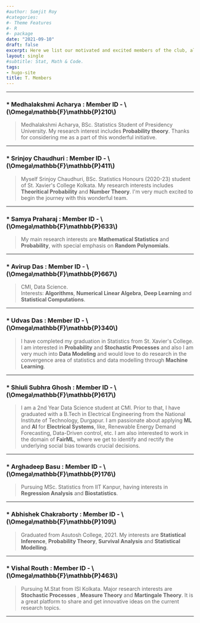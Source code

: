 ```yaml
---
#author: Somjit Roy
#categories:
#- Theme Features
#- R
#- package
date: "2021-09-10"
draft: false
excerpt: Here we list our motivated and excited members of the club, along with whom we expect to share and showcase our intentions of researching, solving and exploring different avenues of both Probability and Statistics.
layout: single
#subtitle: Stat, Math & Code.
tags:
- hugo-site
title: T. Members
---
```


---

### * Medhalakshmi Acharya : Member ID - \\(\Omega\mathbb{F}\mathbb{P}210\\)

> Medhalakshmi Acharya, BSc. Statistics Student of Presidency University. My research interest includes **Probability theory**. Thanks for considering me as a part of this wonderful initiative.

---

### * Srinjoy Chaudhuri : Member ID - \\(\Omega\mathbb{F}\mathbb{P}411\\)

> Myself Srinjoy Chaudhuri, BSc. Statistics Honours (2020-23) student of St. Xavier's College Kolkata. My research interests includes **Theoritical Probability** and **Number Theory**. I'm very much excited to begin the journey with this wonderful team.

---

### * Samya Praharaj : Member ID - \\(\Omega\mathbb{F}\mathbb{P}633\\)

> My main research interests are **Mathematical Statistics** and **Probability**, with special emphasis on **Random Polynomials**.


---

### * Avirup Das : Member ID - \\(\Omega\mathbb{F}\mathbb{P}667\\)

> CMI, Data Science.  
Interests: **Algorithms**, **Numerical Linear Algebra**, **Deep Learning** and **Statistical Computations**.


---

### * Udvas Das : Member ID - \\(\Omega\mathbb{F}\mathbb{P}340\\)

> I have completed my graduation in Statistics from St. Xavier's College. I am interested in **Probability** and **Stochastic Processes** and also I am very much into **Data Modeling** and would love to do research in the convergence area of statistics and data modelling through **Machine Learning**.


---

### * Shiuli Subhra Ghosh : Member ID - \\(\Omega\mathbb{F}\mathbb{P}617\\)

> I am a 2nd Year Data Science student at CMI. Prior to that, I have graduated with a B.Tech in Electrical Engineering from the National Institute of Technology, Durgapur. I am passionate about applying **ML** and **AI** for **Electrical Systems**, like, Renewable Energy Demand Forecasting, Data-Driven control, etc. I am also interested to work in the domain of **FairML**, where we get to identify and rectify the underlying social bias towards crucial decisions.

---

### * Arghadeep Basu : Member ID - \\(\Omega\mathbb{F}\mathbb{P}176\\)

> Pursuing MSc. Statistics from IIT Kanpur, having interests in **Regression Analysis**  and **Biostatistics**.

---

### * Abhishek Chakraborty : Member ID - \\(\Omega\mathbb{F}\mathbb{P}109\\)

> Graduated from Asutosh College, 2021. My interests are **Statistical Inference**, **Probability Theory**, **Survival Analysis** and **Statistical Modelling**.

---

### * Vishal Routh : Member ID - \\(\Omega\mathbb{F}\mathbb{P}463\\)

> Pursuing M.Stat from ISI Kolkata. Major research interests are **Stochastic Processes** , **Measure Theory** and **Martingale Theory**. It is a great platform to share and get innovative  ideas on the current research topics.  

---
